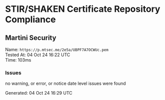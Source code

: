 # STIR/SHAKEN Certificate Repository Compliance

## Martini Security

Name: `https://p.mtsec.me/2e5a/UBPF7A7OCWUc.pem`\
Tested At: 04 Oct 24 16:22 UTC\
Time: 103ms

### Issues

no warning, or error, or notice date level issues were found

Generated: 04 Oct 24 16:29 UTC